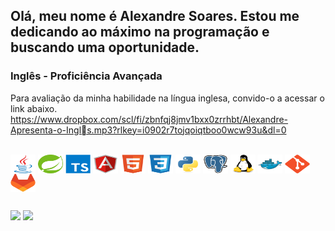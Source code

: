 ## Olá, meu nome é Alexandre Soares. Estou me dedicando ao máximo na programação e buscando uma oportunidade.

### Inglês - Proficiência Avançada
Para avaliação da minha habilidade na língua inglesa, convido-o a acessar o link abaixo.
https://www.dropbox.com/scl/fi/zbnfqj8jmv1bxx0zrrhbt/Alexandre-Apresenta-o-Ingls.mp3?rlkey=i0902r7tojqoiqtboo0wcw93u&dl=0

<div style="display: inline_block"><br>
  <img align="center" alt="m1kro-Java" height="30" width="40" src="https://github.com/devicons/devicon/blob/master/icons/java/java-original.svg">
  <img align="center" alt="m1kro-spring" height="30" width="40" src="https://github.com/devicons/devicon/blob/master/icons/spring/spring-original.svg">
  <img align="center" alt="m1kro-Ts" height="30" width="40" src="https://raw.githubusercontent.com/devicons/devicon/master/icons/typescript/typescript-plain.svg">
  <img align="center" alt="m1kro-gitlab" height="30" width="40" src="https://github.com/devicons/devicon/blob/master/icons/angularjs/angularjs-original.svg">
  <img align="center" alt="m1kro-HTML" height="30" width="40" src="https://raw.githubusercontent.com/devicons/devicon/master/icons/html5/html5-original.svg">
  <img align="center" alt="m1kro-CSS" height="30" width="40" src="https://raw.githubusercontent.com/devicons/devicon/master/icons/css3/css3-original.svg">
  <img align="center" alt="m1kro-Python" height="30" width="40" src="https://raw.githubusercontent.com/devicons/devicon/master/icons/python/python-original.svg">
  <img align="center" alt="m1kro-postgre" height="30" width="40" src="https://github.com/devicons/devicon/blob/master/icons/postgresql/postgresql-original.svg">
  <img align="center" alt="m1kro-linux" height="30" width="40" src="https://github.com/devicons/devicon/blob/master/icons/linux/linux-original.svg">
  <img align="center" alt="m1kro-docker" height="30" width="40" src="https://github.com/devicons/devicon/blob/master/icons/docker/docker-original.svg">
  <img align="center" alt="m1kro-git" height="30" width="40" src="https://github.com/devicons/devicon/blob/master/icons/git/git-original.svg">
  <img align="center" alt="m1kro-gitlab" height="30" width="40" src="https://github.com/devicons/devicon/blob/master/icons/gitlab/gitlab-original.svg">
</div>

 ##

<div>
  <a href="https://www.linkedin.com/in/alexandregsoares7/" target="_blank"><img src="https://img.shields.io/badge/-LinkedIn-%230077B5?style=for-the-badge&logo=linkedin&logoColor=white" target="_blank"></a>
  <a href = "alexandregs.dev@gmail.com"><img src="https://img.shields.io/badge/-Gmail-%23333?style=for-the-badge&logo=gmail&logoColor=white" target="_blank"></a>
</div>
